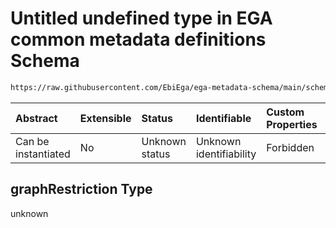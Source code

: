 # Untitled undefined type in EGA common metadata definitions Schema

```txt
https://raw.githubusercontent.com/EbiEga/ega-metadata-schema/main/schemas/EGA.common-definitions.json#/$defs/disease/properties/termId/anyOf/1/graphRestriction
```



| Abstract            | Extensible | Status         | Identifiable            | Custom Properties | Additional Properties | Access Restrictions | Defined In                                                                                           |
| :------------------ | :--------- | :------------- | :---------------------- | :---------------- | :-------------------- | :------------------ | :--------------------------------------------------------------------------------------------------- |
| Can be instantiated | No         | Unknown status | Unknown identifiability | Forbidden         | Allowed               | none                | [EGA.common-definitions.json\*](../../../schemas/EGA.common-definitions.json "open original schema") |

## graphRestriction Type

unknown
